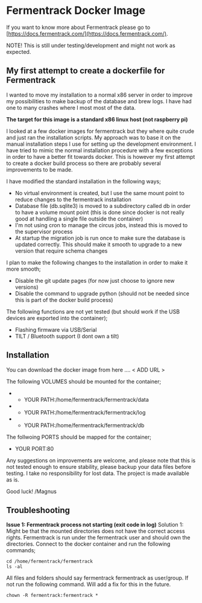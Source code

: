 # Fermentrack Docker Image

If you want to know more about Fermentrack please go to [https://docs.fermentrack.com/](https://docs.fermentrack.com/).

NOTE! This is still under testing/development and might not work as expected. 

## My first attempt to create a dockerfile for Fermentrack

I wanted to move my installation to a normal x86 server in order to improve my possibilities to make backup of the database and brew logs. I have had one to many crashes where I most most of the data. 

**The target for this image is a standard x86 linux host (not raspberry pi)**

I looked at a few docker images for fermentrack but they where quite crude and just ran the installation scripts. My approach was to base it on the manual installation steps I use for setting up the development environment. I have tried to mimic the normal installation procedure with a few exceptions in order to have a better fit towards docker. This is however my first attempt to create a docker build process so there are probably several improvements to be made.

I have modified the standard installation in the following ways;

* No virtual environment is created, but I use the same mount point to reduce changes to the fermentrack installation
* Database file (db.sqlite3) is moved to a subdirectory called db in order to have a volume mount point (this is done since docker is not really good at handling a single file outside the container)
* I'm not using cron to manage the circus jobs, instead this is moved to the supervisor process
* At startup the migration job is run once to make sure the database is updated correctly. This should make it smooth to upgrade to a new version that require schema changes

I plan to make the following changes to the installation in order to make it more smooth;

* Disable the git update pages (for now just choose to ignore new versions)
* Disable the command to upgrade python (should not be needed since this is part of the docker build process)

The following functions are not yet tested (but should work if the USB devices are exported into the container);

* Flashing firmware via USB/Serial
* TILT / Bluetooth support (I dont own a tilt)

## Installation

You can download the docker image from here .... < ADD URL >

The following VOLUMES should be mounted for the container;

* - YOUR PATH:/home/fermentrack/fermentrack/data
* - YOUR PATH:/home/fermentrack/fermentrack/log
* - YOUR PATH:/home/fermentrack/fermentrack/db

The follwoing PORTS should be mapped for the container;

* YOUR PORT:80

Any suggestions on improvements are welcome, and please note that this is not tested enough to ensure stability, please backup your data files before testing. I take no responsibility for lost data. The project is made available as is. 

Good luck! /Magnus

## Troubleshooting

**Issue 1: Fermentrack process not starting (exit code in log)**
Solution 1: Might be that the mounted directories does not have the correct access rights. Fermentrack is run under the fermentrack user and should own the directories. Connect to the docker container and run the following commands;
```
cd /home/fermentrack/fermentrack
ls -al
```
All files and folders should say fermentrack fermentrack as user/group. If not run the following command. Will add a fix for this in the future.
```
chown -R fermentrack:fermentrack *
```






